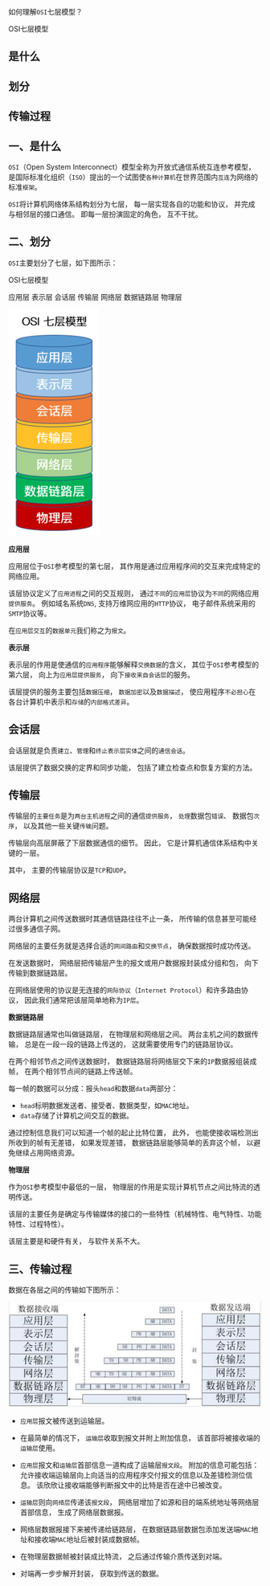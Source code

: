 如何理解`OSI`七层模型？

OSI七层模型

## 是什么
## 划分
## 传输过程

## 一、是什么

`OSI`（Open System Interconnect）模型全称为开放式通信系统互连参考模型，
是国际标准化组织（`ISO`）提出的一个试图使`各种计算机`在世界范围内`互连`为网络的标准`框架`。

`OSI`将计算机网络体系结构划分为七层，
每一层实现各自的功能和协议，
并完成与相邻层的接口通信。
即每一层扮演固定的角色，
互不干扰。

## 二、划分

`OSI`主要划分了七层，如下图所示：

OSI七层模型

应用层
表示层
会话层
传输层
网络层
数据链路层
物理层

![七个层面](../images/http/理解OSI七层模型/1.png)

**应用层**

应用层位于`OSI`参考模型的第七层，
其作用是通过应用程序间的交互来完成特定的网络应用。

该层协议定义了`应用进程`之间的交互规则，
通过`不同`的`应用层`协议为`不同`的网络应用`提供服务`。
例如域名系统`DNS`,
支持万维网应用的`HTTP`协议，
电子邮件系统采用的`SMTP`协议等。

在`应用层交互`的`数据单元`我们称之为`报文`。

**表示层**

表示层的作用是使通信的`应用程序`能够解释`交换数据`的含义，
其位于`OSI`参考模型的第六层，
向上为`应用层提供服务`，
向下`接收来自会话层`的服务。

该层提供的服务主要包括`数据压缩`，
`数据加密`以及`数据描述`，
使应用程序`不必担心`在各台计算机中表示和`存储`的`内部格式差异`。

## 会话层

会话层就是负责`建立`、`管理`和`终止表示层实体`之间的`通信会话`。

该层提供了数据交换的定界和同步功能，
包括了建立检查点和恢复方案的方法。

## 传输层

传输层的`主要任务`是为`两台主机进程`之间的通信`提供服务`，
`处理`数据包`错误`、
数据包`次序`，
以及其他一些关键`传输`问题。

传输层向高层屏蔽了下层数据通信的细节。
因此，
它是计算机通信体系结构中关键的一层。

其中，
主要的传输层协议是`TCP`和`UDP`。

## 网络层

两台计算机之间传送数据时其通信链路往往不止一条，
所传输的信息甚至可能经过很多通信子网。

网络层的主要任务就是选择合适的`网间路由`和`交换节点`，
确保数据按时成功传送。

在发送数据时，
网络层把传输层产生的报文或用户数据报封装成分组和包，
向下传输到数据链路层。

在网络层使用的协议是无连接的`网际协议`（`Internet Protocol`）和许多路由协议，
因此我们通常把该层简单地称为`IP层`。

**数据链路层**

数据链路层通常也叫做链路层，
在物理层和网络层之间。
两台主机之间的数据传输，
总是在一段一段的链路上传送的，
这就需要使用专门的链路层协议。

在两个相邻节点之间传送数据时，
数据链路层将网络层交下来的`IP`数据报组装成帧，
在两个相邻节点间的链路上传送帧。

每一帧的数据可以分成：报头`head`和数据`data`两部分：

- `head`标明数据发送者、接受者、数据类型，如`MAC`地址。
- `data`存储了计算机之间交互的数据。

通过控制信息我们可以知道一个帧的起止比特位置，
此外，
也能使接收端检测出所收到的帧有无差错，
如果发现差错，
数据链路层能够简单的丢弃这个帧，
以避免继续占用网络资源。

**物理层**

作为`OSI`参考模型中最低的一层，
物理层的作用是实现计算机节点之间比特流的透明传送。

该层的主要任务是确定与传输媒体的接口的一些特性（机械特性、电气特性、功能特性、过程特性）。

该层主要是和硬件有关，
与软件关系不大。

## 三、传输过程

数据在各层之间的传输如下图所示：

![数据各层的传输](../images/http/理解OSI七层模型/2.png)

- `应用层`报文被传送到运输层。

- 在最简单的情况下，
`运输层`收取到报文并附上附加信息，
该首部将被接收端的`运输层`使用。

- `应用层`报文和`运输层`首部信息一道构成了运输层`报文段`。
附加的信息可能包括：
允许接收端运输层向上向适当的应用程序交付报文的信息以及差错检测位信息。
该欣欣让接收端能够判断报文中的比特是否在途中已被改变。

- `运输层`则向`网络层`传递该`报文段`，
网络层增加了如源和目的端系统地址等网络层首部信息，
生成了网络层数据报。

- 网络层数据报接下来被传递给链路层，
在数据链路层数据包添加发送端`MAC`地址和接收端`MAC`地址后被封装成数据帧。

- 在物理层数据帧被封装成比特流，
之后通过传输介质传送到对端。

- 对端再一步步解开封装，
获取到传送的数据。